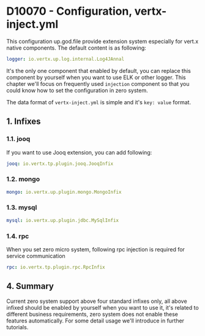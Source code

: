 # D10070 - Configuration, vertx-inject.yml

This configuration up.god.file provide extension system especially for vert.x native components. The default content is as following:

```yaml
logger: io.vertx.up.log.internal.Log4JAnnal
```

It's the only one component that enabled by default, you can replace this component by yourself when you want to use ELK or other logger. This chapter we'll focus on frequently used `injection` component so that you could know how to set the configuration in zero system.

The data format of `vertx-inject.yml` is simple and it's `key: value` format.

## 1. Infixes

### 1.1. jooq

If you want to use Jooq extension, you can add following:

```yaml
jooq: io.vertx.tp.plugin.jooq.JooqInfix
```

### 1.2. mongo

```yaml
mongo: io.vertx.up.plugin.mongo.MongoInfix
```

### 1.3. mysql

```yaml
mysql: io.vertx.up.plugin.jdbc.MySqlInfix
```

### 1.4. rpc

When you set zero micro system, following rpc injection is required for service communication

```yaml
rpc: io.vertx.tp.plugin.rpc.RpcInfix
```

## 4. Summary

Current zero system support above four standard infixes only, all above infixed should be enabled by yourself when you want to use it, it's related to different business requirements, zero system does not enable these features automatically. For some detail usage we'll introduce in further tutorials.

